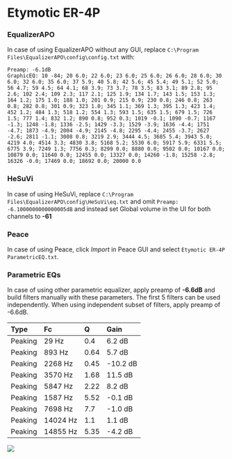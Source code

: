 # Etymotic ER-4P

### EqualizerAPO
In case of using EqualizerAPO without any GUI, replace `C:\Program Files\EqualizerAPO\config\config.txt`
with:
```
Preamp: -6.1dB
GraphicEQ: 10 -84; 20 6.0; 22 6.0; 23 6.0; 25 6.0; 26 6.0; 28 6.0; 30 6.0; 32 6.0; 35 6.0; 37 5.9; 40 5.8; 42 5.6; 45 5.4; 49 5.1; 52 5.0; 56 4.7; 59 4.5; 64 4.1; 68 3.9; 73 3.7; 78 3.5; 83 3.1; 89 2.8; 95 2.6; 102 2.4; 109 2.3; 117 2.1; 125 1.9; 134 1.7; 143 1.5; 153 1.3; 164 1.2; 175 1.0; 188 1.0; 201 0.9; 215 0.9; 230 0.8; 246 0.8; 263 0.8; 282 0.8; 301 0.9; 323 1.0; 345 1.1; 369 1.3; 395 1.3; 423 1.4; 452 1.2; 484 1.3; 518 1.2; 554 1.3; 593 1.5; 635 1.5; 679 1.5; 726 1.5; 777 1.4; 832 1.2; 890 0.8; 952 0.3; 1019 -0.1; 1090 -0.7; 1167 -1.3; 1248 -1.8; 1336 -2.5; 1429 -3.3; 1529 -3.9; 1636 -4.4; 1751 -4.7; 1873 -4.9; 2004 -4.9; 2145 -4.8; 2295 -4.4; 2455 -3.7; 2627 -2.6; 2811 -1.1; 3008 0.8; 3219 2.9; 3444 4.5; 3685 5.4; 3943 5.0; 4219 4.0; 4514 3.3; 4830 3.8; 5168 5.2; 5530 6.0; 5917 5.9; 6331 5.5; 6775 3.9; 7249 1.3; 7756 0.3; 8299 0.0; 8880 0.0; 9502 0.0; 10167 0.0; 10879 0.0; 11640 0.0; 12455 0.0; 13327 0.0; 14260 -1.8; 15258 -2.8; 16326 -0.0; 17469 0.0; 18692 0.0; 20000 0.0
```

### HeSuVi
In case of using HeSuVi, replace `C:\Program Files\EqualizerAPO\config\HeSuVi\eq.txt` and omit `Preamp:
-6.1000000000000005dB` and instead set Global volume in the UI for both channels to **-61**

### Peace
In case of using Peace, click *Import* in Peace GUI and select `Etymotic ER-4P ParametricEQ.txt`.

### Parametric EQs
In case of using other parametric equalizer, apply preamp of **-6.6dB** and build filters manually
with these parameters. The first 5 filters can be used independently.
When using independent subset of filters, apply preamp of -6.6dB.

| Type    | Fc       |    Q | Gain     |
|:--------|:---------|:-----|:---------|
| Peaking | 29 Hz    | 0.4  | 6.2 dB   |
| Peaking | 893 Hz   | 0.64 | 5.7 dB   |
| Peaking | 2268 Hz  | 0.45 | -10.2 dB |
| Peaking | 3570 Hz  | 1.68 | 11.5 dB  |
| Peaking | 5847 Hz  | 2.22 | 8.2 dB   |
| Peaking | 1587 Hz  | 5.52 | -0.1 dB  |
| Peaking | 7698 Hz  | 7.7  | -1.0 dB  |
| Peaking | 14024 Hz | 1.1  | 1.1 dB   |
| Peaking | 14855 Hz | 5.35 | -4.2 dB  |

![](https://raw.githubusercontent.com/jaakkopasanen/AutoEq/master/results/headphonecom/sbaf-serious/Etymotic%20ER-4P/Etymotic%20ER-4P.png)